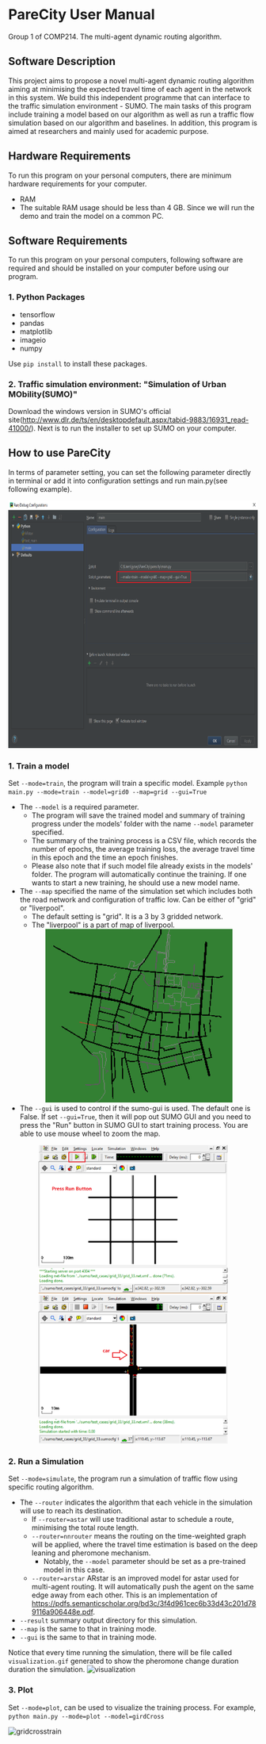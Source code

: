 
# PareCity User Manual
Group 1 of COMP214. The multi-agent dynamic routing algorithm.

## Software Description
This project aims to propose a novel multi-agent dynamic routing algorithm aiming at minimising the expected travel time of each agent in the network in this system. We build this independent programme that can interface to the traffic simulation environment - SUMO. The main tasks of this program include training a model based on our algorithm as well as run a traffic flow simulation based on our algorithm and baselines. In addition, this program is aimed at researchers and mainly used for academic purpose.

## Hardware Requirements
To run this program on your personal computers, there are minimum hardware requirements for your computer.
* RAM
 * The suitable RAM usage should be less than 4 GB. Since we will run the demo and train the model on a common PC.

## Software Requirements
To run this program on your personal computers, following software are required and should be installed on your computer before using our program.

### 1. Python Packages
* tensorflow
* pandas
* matplotlib
* imageio
* numpy

Use `pip install` to install these packages.

### 2. Traffic simulation environment: "Simulation of Urban MObility(SUMO)"
Download the windows version in SUMO's official site(http://www.dlr.de/ts/en/desktopdefault.aspx/tabid-9883/16931_read-41000/).
Next is to run the installer to set up SUMO on your computer.

## How to use PareCity
In terms of parameter setting, you can set the following parameter directly in terminal or add it into configuration settings and run main.py(see following example).
<div align="center">
<img src="https://raw.githubusercontent.com/jycwy/img/master/manual_img/para_configuration.png" height="500px" alt="parameter setting based on PyCharm" >
</div>


### 1. Train a model
Set `--mode=train`, the program will train a specific model.
Example `python main.py --mode=train --model=grid0 --map=grid --gui=True`

* The `--model` is a required parameter.
    * The program will save the trained model and summary of training progress under
the models' folder with the name `--model` parameter specified.
    * The summary of the training process is a CSV file, which records the number of epochs, the average training loss, the average travel time in this epoch and the time an epoch finishes.
    * Please also note that if such model file already exists in the models' folder. The program will automatically continue the training.
    If one wants to start a new training, he should use a new model name.
* The `--map` specified the name of the simulation set which includes both the road network and configuration of
traffic low. Can be either of "grid" or "liverpool".
    * The default setting is "grid". It is a 3 by 3 gridded network.
    * The "liverpool" is a part of map of liverpool.
    <div align="center"><img src="https://raw.githubusercontent.com/jycwy/img/master/manual_img/liverpool.png" height="350px" alt="Liverpool map" ></div>
* The `--gui` is used to control if the sumo-gui is used. The default one is False.
If set `--gui=True`, then it will pop out SUMO GUI and you need to press the "Run" button in SUMO GUI to start training process. You are able to use mouse wheel to zoom the map.
<div align="center">
<img src="https://raw.githubusercontent.com/jycwy/img/master/manual_img/Sumo1.png" height="300px" alt="Run SUMO" >
<img src="https://raw.githubusercontent.com/jycwy/img/master/manual_img/Sumo2.png" height="300px" alt="SUMO GUI" >
</div>

### 2. Run a Simulation
Set `--mode=simulate`, the program run a simulation of traffic flow using specific routing algorithm.

* The `--router` indicates the algorithm that each vehicle in the simulation will use to reach its destination.
  * If `--router=astar` will use traditional astar to schedule a route, minimising the total route length.
  * `--router=nnrouter` means the routing on the time-weighted graph will be applied, where the travel time estimation is based on the deep leaning and pheromone mechanism.
    * Notably, the `--model` parameter should be set as a pre-trained model in this case.
  * `--router=arstar` ARstar is an improved model for astar used for multi-agent routing. It will automatically push the agent on the same edge away from each other. This is an implementation of https://pdfs.semanticscholar.org/bd3c/3f4d961cec6b33d43c201d789116a906448e.pdf.
* `--result` summary output directory for this simulation.
* `--map` is the same to that in training mode.
* `--gui` is the same to that in training mode.

Notice that every time running the simulation, there will be file called `visualization.gif` generated to show the pheromone change duration duration the simulation.
![visualization](https://user-images.githubusercontent.com/18574971/39634190-0d914c56-4fb2-11e8-8feb-e93043243dea.gif)



### 3. Plot
Set `--mode=plot`, can be used to visualize the training process.
For example, `python main.py --mode=plot --model=girdCross`

![gridcrosstrain](https://user-images.githubusercontent.com/15139574/39326156-06a8d0c0-498c-11e8-9714-0d0f7b1ce7aa.png)
